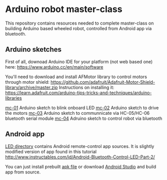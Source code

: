 # Arduino robot master-class #

This repository contains resources needed to complete master-class on building Arduino based wheeled robot, controlled from Android app via bluetooth.

## Arduino sketches ##

First of all, downoad Arduino IDE for your platform (not web based one) here:
https://www.arduino.cc/en/main/software

You'll need to download and install AFMotor library to control motors through motor shield: https://github.com/adafruit/Adafruit-Motor-Shield-library/archive/master.zip
Instructions on installing it: https://learn.adafruit.com/arduino-tips-tricks-and-techniques/arduino-libraries

[mc-01](../blob/master/mc-01.ino) Arduino sketch to blink onboard LED
[mc-02](../blob/master/mc-02.ino) Arduino sketch to drive the motors
[mc-03](../blob/master/mc-03.ino) Arduino sketch to communnicate via HC-05/HC-06 bluetooth serial module
[mc-04](../blob/master/mc-04.ino) Adruino sketch to control robot via bluetooth

## Android app ##

[LED directory](../blob/master/LED) contains Android remote-control app sources. It is slightly modified version of app found in this tutorial http://www.instructables.com/id/Android-Bluetooth-Control-LED-Part-2/

You can just install prebuilt  [apk file](../blob/master/rc.apk) or download [Android Studio](https://developer.android.com/studio/index.html) and build app from source.

